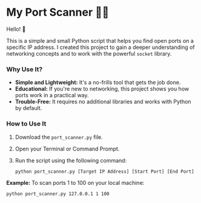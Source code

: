 # My Port Scanner 🕵️‍♂️

Hello! 👋

This is a simple and small Python script that helps you find open ports on a specific IP address. I created this project to gain a deeper understanding of networking concepts and to work with the powerful `socket` library.

### Why Use It?

- **Simple and Lightweight:** It's a no-frills tool that gets the job done.
- **Educational:** If you're new to networking, this project shows you how ports work in a practical way.
- **Trouble-Free:** It requires no additional libraries and works with Python by default.

### How to Use It

1.  Download the `port_scanner.py` file.
2.  Open your Terminal or Command Prompt.
3.  Run the script using the following command:

    ```bash
    python port_scanner.py [Target IP Address] [Start Port] [End Port]
    ```

**Example:** To scan ports 1 to 100 on your local machine:

```bash
python port_scanner.py 127.0.0.1 1 100
